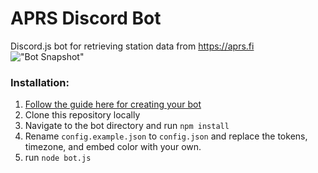 # APRS Discord Bot
Discord.js bot for retrieving station data from https://aprs.fi
!["Bot Snapshot"](https://i.imgur.com/zEMXdkY.png)

### Installation:

1.  [Follow the guide here for creating your bot](https://anidiots.guide/getting-started/getting-started-long-version)
2.  Clone this repository locally
3.  Navigate to the bot directory and run `npm install`
4.  Rename `config.example.json` to `config.json` and replace the tokens, timezone, and embed color with your own.
5.  run `node bot.js`
